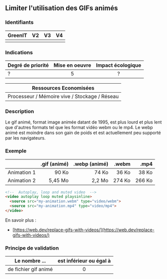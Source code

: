 ## Limiter l'utilisation des GIFs animés

### Identifiants

| GreenIT |  V2  |  V3  |  V4  |
|:-------:|:----:|:----:|:----:|
|      |   |   |      |

### Indications

| Degré de priorité |      Mise en oeuvre       |  Impact écologique    | 
|-------------------|:-------------------------:|:---------------------:|
|    ?    |           5       |           ?        | 

|Ressources Economisées                                      |
|:----------------------------------------------------------:|
|Processeur / Mémoire vive / Stockage / Réseau    |

### Description

Le gif animé, format image animée datant de 1995, est plus lourd et plus lent que d'autres formats tel que les format vidéo webm ou le mp4.
Le webp animé est moindre dans son gain de poids et est actuellement peu supporté par les navigateurs.


### Exemple

|   | .gif (animé)          | .webp (animé) |.webm | .mp4 | 
| :--------------- |---------------:| -----:| -----:| -----:|
| Animation 1 | 90 Ko  | 74 Ko |   36 Ko       |  38 Ko |
| Animation 2 | 5,45 Mo  |2,2 Mo | 274 Ko          |   266 Ko | 

```html
<!--  Autoplay, loop and muted video  -->
<video autoplay loop muted playsinline>
  <source src="my-animation.webm" type="video/webm">
  <source src="my-animation.mp4" type="video/mp4">
</video>
```

En savoir plus :
- [https://web.dev/replace-gifs-with-videos/](https://web.dev/replace-gifs-with-videos/)


### Principe de validation

| Le nombre ... |     est inférieur ou égal à   |  
|-------------------|:-------------------------:|
| de fichier gif animé    |  0 |
